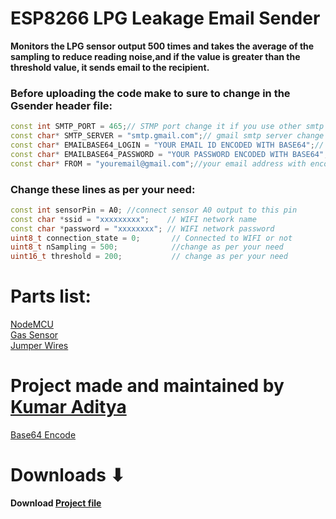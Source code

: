 # ESP8266 LPG Leakage Email Sender
**Monitors the LPG sensor output 500 times and takes the average of the sampling to reduce reading noise,and if the value is greater than the threshold value, it sends email to the recipient.**  

### Before uploading the code make to sure to change in the Gsender header file:
```cpp
const int SMTP_PORT = 465;// STMP port change it if you use other smtp  
const char* SMTP_SERVER = "smtp.gmail.com";// gmail smtp server change if you use other smtp  
const char* EMAILBASE64_LOGIN = "YOUR EMAIL ID ENCODED WITH BASE64";// your email must me encoded with base64  
const char* EMAILBASE64_PASSWORD = "YOUR PASSWORD ENCODED WITH BASE64";// your password must be encoded with base64  
const char* FROM = "youremail@gmail.com";//your email address with encoding
```
### Change these lines as per your need:
```cpp
const int sensorPin = A0; //connect sensor A0 output to this pin  
const char *ssid = "xxxxxxxxx";    // WIFI network name  
const char *password = "xxxxxxxx"; // WIFI network password  
uint8_t connection_state = 0;       // Connected to WIFI or not  
uint8_t nSampling = 500;            //change as per your need  
uint16_t threshold = 200;           // change as per your need
```

# Parts list: 
[NodeMCU](https://www.amazon.in/Generic-Nodemcu-Esp8266-Internet-Development/dp/B07262H53W/ref=sr_1_1?keywords=nodemcu&qid=1583588225&sr=8-1)  
[Gas Sensor](https://www.amazon.in/REES52-Arduino-Compatible-Sensor-Methane/dp/B018GW70G0/ref=sr_1_2?crid=2O01SJT84RKL&keywords=mq4+gas+detector+sensor&qid=1583588254&sprefix=mq4+%2Caps%2C390&sr=8-2)  
[Jumper Wires](https://www.amazon.in/Electrobot-Jumper-Wires-120-Pieces/dp/B071VQLQQQ/ref=sr_1_5?keywords=jumper+wire&qid=1583588298&sr=8-5)
  

# Project made and maintained by [Kumar Aditya](https://github.com/rahuladitya303/)

[Base64 Encode](https://www.base64encode.org/)
# Downloads ⬇

**Download [Project file](https://github.com/rahuladitya303/ESP8266_LPG_Leakage_Email_Sender/archive/master.zip)**
